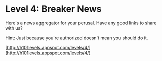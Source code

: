 Level 4: Breaker News
=====================

Here's a news aggregator for your perusal.  Have any good links to share with us?

Hint: Just because you're authorized doesn't mean you should do it.

[http://h101levels.appspot.com/levels/4/](http://h101levels.appspot.com/levels/4/)
